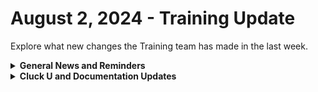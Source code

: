 # August 2, 2024 - Training Update

Explore what new changes the Training team has made in the last week.

<details>

<summary><strong>General News and Reminders</strong></summary>

* **SHOUT OUTS** **TO:**
  * Alex (With a PERFECT score), Lexi, Mike, and Shane
  * Take the [foundations-certification.md](../../../cluck-university/rewst-foundations/foundations-certification.md "mention") Exam, and collect your prestigious **Certified Rewster** badge in Discord.  As well as access to a super secret Discord channel.
* Join us in our [Cluck-U Discord channel](https://discord.com/channels/936789089703845988/1121465945295167588) if you have any questions, comments, or concerns!
* Join us during [Office Hours](https://calendly.com/cluck-u/office-hours), and if there is something you want us to cover, Let us know!
  * List Comprehension?
  * Debugging?
  * With Items?

</details>

<details>

<summary><strong>Cluck U and Documentation Updates</strong></summary>

**What's New at Cluck University?**

* MAJOR UPDATE: The last live training sessions for Rewst 101-106 are August 12-14 (for Rewst 101 - 103) and August 19-21 (for Rewst 105 - 106).&#x20;
  * Stay tuned for exciting new self-paced content and special live sessions for beginners coming in September 2024!
* Check out the Cluck University Landing Page @  [go.rew.st/cluck-university](https://go.rew.st/cluck-university) for all the latest courses self-serve and live.

**The List of Reminders:**

* We'd love to get your feedback on our Training and Documentation! [Please fill out this form to let us know how we can improve](https://app.sli.do/event/m8C3AjPUnuDgpkVDmPsQL3)!
* You can make training and documentation requests at [https://rewst.canny.io/](https://rewst.canny.io/)
* [Sign up for the Office Hours](https://calendly.com/cluck-u/office-hours?) and the[ ROC AMA](https://calendly.com/cluck-u/roc-ama) to work through any questions you have during and after training!

**New & Updated Pages:**

* [july-29th-2022-how-do-you-know-that-the-person-on-the-phone-is-who-they-say.md](../../roc-open-mics/2022-roc-open-mics/july-29th-2022-how-do-you-know-that-the-person-on-the-phone-is-who-they-say.md "mention") page has been added
* [it-portal-coming-soon](../../../documentation/integrations/individual-integration-documentation/documentation/it-portal-coming-soon/ "mention") section added
* [dns-filter](../../../documentation/integrations/individual-integration-documentation/dns/dns-filter/ "mention") page added
* [servicenow-coming-soon](../../../documentation/integrations/individual-integration-documentation/psa/servicenow-coming-soon/ "mention") section added
* [webroot](../../../documentation/integrations/individual-integration-documentation/security/webroot/ "mention") section added

</details>

